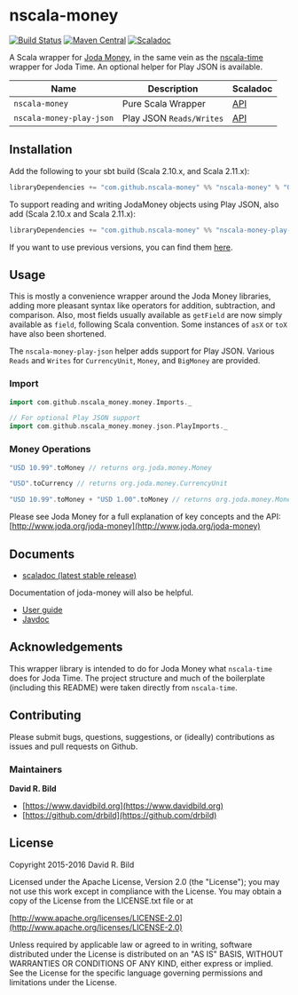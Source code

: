 # nscala-money
[![Build Status](https://travis-ci.org/nscala-money/nscala-money.svg?branch=master)](https://travis-ci.org/nscala-money/nscala-money)
[![Maven Central](https://maven-badges.herokuapp.com/maven-central/com.github.nscala-money/nscala-money_2.11/badge.svg)](https://maven-badges.herokuapp.com/maven-central/com.github.nscala-money/nscala-money_2.11)
[![Scaladoc](http://javadoc-badge.appspot.com/com.github.nscala-money/nscala-money_2.11.svg?label=scaladoc)](http://javadoc-badge.appspot.com/com.github.nscala-money/nscala-money_2.11)

A Scala wrapper for [Joda Money](http://www.joda.org/joda-money/), in
the same vein as the
[nscala-time](https://github.com/nscala-time/nscala-time) wrapper for
Joda Time. An optional helper for Play JSON is available.

| Name | Description | Scaladoc |
|------|-------------|----------|
|`nscala-money`|Pure Scala Wrapper|[API](https://maven-badges.herokuapp.com/maven-central/com.github.nscala-money/nscala-money_2.11)|
|`nscala-money-play-json`|Play JSON `Reads/Writes`|[API](https://maven-badges.herokuapp.com/maven-central/com.github.nscala-money/nscala-money-play-json_2.11/)|

## Installation

Add the following to your sbt build (Scala 2.10.x, and Scala 2.11.x):

```scala
libraryDependencies += "com.github.nscala-money" %% "nscala-money" % "0.11.0"
```

To support reading and writing JodaMoney objects using Play JSON, also add (Scala 2.10.x and Scala 2.11.x):

```scala
libraryDependencies += "com.github.nscala-money" %% "nscala-money-play-json" % "0.11.0"
```

If you want to use previous versions, you can find them [here](https://search.maven.org/#search%7Cga%7C1%7Cg%3A%22com.github.nscala-money%22).

## Usage

This is mostly a convenience wrapper around the Joda Money libraries, adding more pleasant syntax like operators for addition, subtraction, and comparison. Also, most fields usually available as `getField` are now simply available as `field`, following Scala convention.  Some instances of `asX` or `toX` have also been shortened.

The `nscala-money-play-json` helper adds support for Play JSON.
Various `Reads` and `Writes` for `CurrencyUnit`, `Money`, and
`BigMoney` are provided.

### Import
```scala
import com.github.nscala_money.money.Imports._

// For optional Play JSON support
import com.github.nscala_money.money.json.PlayImports._
```

### Money Operations
```scala
"USD 10.99".toMoney // returns org.joda.money.Money

"USD".toCurrency // returns org.joda.money.CurrencyUnit

"USD 10.99".toMoney + "USD 1.00".toMoney // returns org.joda.money.Money = USD 11.99
```

Please see Joda Money for a full explanation of key concepts and the API:
[http://www.joda.org/joda-money](http://www.joda.org/joda-money)

## Documents

 - [scaladoc (latest stable release)](http://javadoc-badge.appspot.com/com.github.nscala-money/nscala-money_2.11)

Documentation of joda-money will also be helpful.
 - [User guide](http://www.joda.org/joda-money/userguide.html)
 - [Javdoc](http://www.joda.org/joda-money/apidocs/index.html)

## Acknowledgements

This wrapper library is intended to do for Joda Money what
`nscala-time` does for Joda Time. The project structure and much of
the boilerplate (including this README) were taken directly from
`nscala-time`.

## Contributing

Please submit bugs, questions, suggestions, or (ideally) contributions
as issues and pull requests on Github.

### Maintainers
**David R. Bild**

+ [https://www.davidbild.org](https://www.davidbild.org)
+ [https://github.com/drbild](https://github.com/drbild)

## License
Copyright 2015-2016 David R. Bild

Licensed under the Apache License, Version 2.0 (the "License"); you may not use
this work except in compliance with the License. You may obtain a copy of the
License from the LICENSE.txt file or at

[http://www.apache.org/licenses/LICENSE-2.0](http://www.apache.org/licenses/LICENSE-2.0)

Unless required by applicable law or agreed to in writing, software distributed
under the License is distributed on an "AS IS" BASIS, WITHOUT WARRANTIES OR
CONDITIONS OF ANY KIND, either express or implied. See the License for the
specific language governing permissions and limitations under the License.
